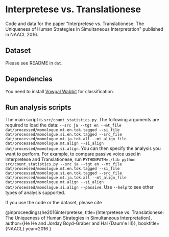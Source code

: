# Interpretese vs. Translationese
Code and data for the paper "Interpretese vs. Translationese: The Uniqueness of Human Strategies in Simultaneous Interpretation" published in NAACL 2016.

## Dataset
Please see README in `dat`.

## Dependencies
You need to install [Vowpal Wabbit](https://github.com/JohnLangford/vowpal_wabbit) for classification.

## Run analysis scripts
The main script is `src/count_statistics.py`.
The following arguments are required to load the data:
`--src ja --tgt en --mt_file dat/processed/monologue.mt.en.tok.tagged --si_file dat/processed/monologue.si.en.tok.tagged --src_file dat/processed/monologue.mt.ja.tok.all --mt_align_file dat/processed/monologue.mt.align --si_align dat/processed/monologue.si.align`.
You can then specify the analysis you want to perform. For example, to compare passive voice used in Interpretese and Translationese, run
`PYTHONPATH=./lib python src/count_statistics.py --src ja --tgt en --mt_file dat/processed/monologue.mt.en.tok.tagged --si_file dat/processed/monologue.si.en.tok.tagged --src_file dat/processed/monologue.mt.ja.tok.all --mt_align_file dat/processed/monologue.mt.align --si_align dat/processed/monologue.si.align --passive`.
Use `--help` to see other types of analysis supported.

If you use the code or the dataset, please cite

@inproceedings{he2016interpretese,
    title={Interpretese vs. Translationese: The Uniqueness of Human Strategies in Simultaneous Interpretation},
    author={He He and Jorday Boyd-Graber and Hal {Daum\'e III}},
    booktitle={NAACL}
    year=2016
}
